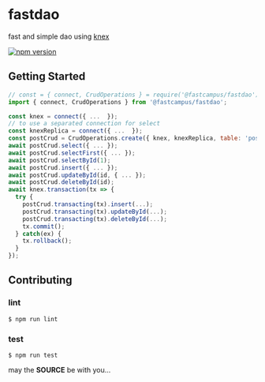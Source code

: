 # fastdao

fast and simple dao using [knex](http://knexjs.org/)

[![npm version](https://badge.fury.io/js/%40fastcampus%2Ffastcrud.svg)](https://badge.fury.io/js/%40fastcampus%2Ffastcrud)

## Getting Started

```js
// const = { connect, CrudOperations } = require('@fastcampus/fastdao');
import { connect, CrudOperations } from '@fastcampus/fastdao';

const knex = connect({ ...  });
// to use a separated connection for select
const knexReplica = connect({ ...  });
const postCrud = CrudOperations.create({ knex, knexReplica, table: 'post' });
await postCrud.select({ ... });
await postCrud.selectFirst({ ... });
await postCrud.selectById(1);
await postCrud.insert({ ... });
await postCrud.updateById(id, { ... });
await postCrud.deleteById(id);
await knex.transaction(tx => {
  try {
    postCrud.transacting(tx).insert(...);
    postCrud.transacting(tx).updateById(...);
    postCrud.transacting(tx).deleteById(...);
    tx.commit();
  } catch(ex) {
    tx.rollback();
  }
});
```

## Contributing

### lint

```console
$ npm run lint
```

### test

```console
$ npm run test
```

may the **SOURCE** be with you...
